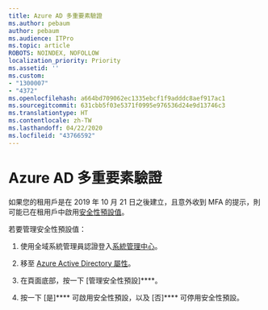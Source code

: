 ```yaml
---
title: Azure AD 多重要素驗證
ms.author: pebaum
author: pebaum
ms.audience: ITPro
ms.topic: article
ROBOTS: NOINDEX, NOFOLLOW
localization_priority: Priority
ms.assetid: ''
ms.custom:
- "1300007"
- "4372"
ms.openlocfilehash: a664bd709062ec1335ebcf1f9adddc8aef917ac1
ms.sourcegitcommit: 631cbb5f03e5371f0995e976536d24e9d13746c3
ms.translationtype: HT
ms.contentlocale: zh-TW
ms.lasthandoff: 04/22/2020
ms.locfileid: "43766592"
---
```

# <a name="unexpected-multi-factor-authentication"></a>Azure AD 多重要素驗證

如果您的租用戶是在 2019 年 10 月 21 日之後建立，且意外收到 MFA 的提示，則可能已在租用戶中啟用[安全性預設值](https://aka.ms/securitydefaults)。 

若要管理安全性預設值：

1. 使用全域系統管理員認證登入[系統管理中心](https://go.microsoft.com/fwlink/p/?linkid=834822)。

2. 移至 [Azure Active Directory 屬性](https://portal.azure.com/#blade/Microsoft_AAD_IAM/ActiveDirectoryMenuBlade/Properties)。

3. 在頁面底部，按一下 [管理安全性預設]****。

4. 按一下 [是]**** 可啟用安全性預設，以及 [否]**** 可停用安全性預設。
